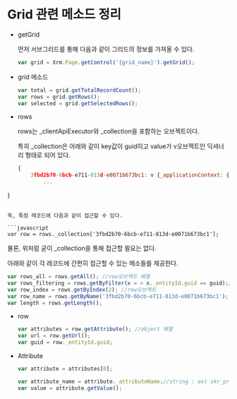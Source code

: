 # Grid 관련 메소드 정리

* getGrid

  먼저 서브그리드를 통해 다음과 같이 그리드의 정보를 가져올 수 있다.

  ```javascript
  var grid = Xrm.Page.getControl('{grid_name}').getGrid();
  ```

* grid 메소드

  ```javascript
  var total = grid.getTotalRecordCount();
  var rows = grid.getRows();
  var selected = grid.getSelectedRows();
  ```

* rows

  rows는 _clientApiExecutor와 _collection을 포함하는 오브젝트이다.

  특히 _collection은 아래와 같이 key값이 guid이고 value가 v오브젝트인 딕셔너리 형태로 되어 있다.
  
  ```javascript
  {
      3fbd2b70-6bcb-e711-813d-e0071b673bc1: v {_applicationContext: {…}, _pageId: "0", _contextToken: {…}, _entityType: "skr_installation", _entityId: o},
          ...
}
  ```

  즉, 특정 레코드에 다음과 같이 접근할 수 있다.
  
  ```javascript
var row = rows._collection['3fbd2b70-6bcb-e711-813d-e0071b673bc1'];
  ```
  
  물론, 위처럼 굳이 _collection을 통해 접근할 필요는 없다.
  
  아래와 같이 각 레코드에 간편히 접근할 수 있는 메소들를 제공한다.
  
  ```javascript
  var rows_all = rows.getAll(); //row오브젝트 배열
  var rows_filtering = rows.getByFilter(x = > x._entityId.guid == guid);//row오브젝트 배열
  var row_index = rows.getByIndex(2); //row오브젝트
  var row_name = rows.getByName('3fbd2b70-6bcb-e711-813d-e0071b673bc1'); //row오브젝트
  var length = rows.getLength();
  ```
  
* row

  ```javascript
  var attributes = row.getAttribute(); //object 배열
  var url = row.getUrl();
  var guid = row._entityId.guid;
  ```

* Attribute

  ```javascript
  var attribute = attributes[0];
  
  var attribute_name = attribute._attributeName;//string : ex) skr_product_status
  var value = attribute.getValue();
  ```

  